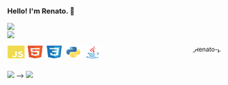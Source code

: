 ### Hello! I'm Renato. 👋

<!--
**renatobmelo/renatobmelo** is a ✨ _special_ ✨ repository because its `README.md` (this file) appears on your GitHub profile.

Here are some ideas to get you started:

- 🔭 I’m currently working on ...
- 🌱 I’m currently learning ...
- 👯 I’m looking to collaborate on ...
- 🤔 I’m looking for help with ...
- 💬 Ask me about ...
- 📫 How to reach me: ...
- 😄 Pronouns: ...
- ⚡ Fun fact: ...
-->

<div>
  <a href="https://github.com/anuraghazra/github-readme-stats">
    <img height = "180em" align="center" src="https://github-readme-stats.vercel.app/api?username=renatobmelo&hide=stars,prs,issues&show_icons=true&theme=dracula" />
  </a>
  </br>
  <a href="https://github.com/anuraghazra/convoychat">
    <img height = "180em" align="center" src="https://github-readme-stats.vercel.app/api/top-langs/?username=renatobmelo&theme=dracula&layout=compact" />
  </a>
</div>

<div style="display: inline_block"><br>
  <img align="center" alt="Renato-Js" height="30" width="40" src="https://raw.githubusercontent.com/devicons/devicon/master/icons/javascript/javascript-plain.svg">
  <img align="center" alt="Renato-HTML" height="30" width="40" src="https://raw.githubusercontent.com/devicons/devicon/master/icons/html5/html5-original.svg">
  <img align="center" alt="Renato-CSS" height="30" width="40" src="https://raw.githubusercontent.com/devicons/devicon/master/icons/css3/css3-original.svg">
  <img align="center" alt="Renato-Python" height="30" width="40" src="https://raw.githubusercontent.com/devicons/devicon/master/icons/python/python-original.svg">
  <img align="center" alt="Renato-Java" height="30" width="40" src="https://raw.githubusercontent.com/devicons/devicon/master/icons/java/java-original.svg">
  <img align="right" alt="Renato-pic" height="150" style="border-radius:50px;" src="https://i.ibb.co/Zc41RSM/Novo-Projeto-15.png"> 
</div>

##

<div> 
 	<!– <a href="https://www.twitch.tv/raohzinho" target="_blank"><img src="https://img.shields.io/badge/Twitch-9146FF?style=for-the-badge&logo=twitch&logoColor=white" target="_blank"></a>  –>
  <a href="https://www.linkedin.com/in/renato-b-melo/" target="_blank"><img src="https://img.shields.io/badge/-LinkedIn-%230077B5?style=for-the-badge&logo=linkedin&logoColor=white" target="_blank"></a> 
  
</div>
